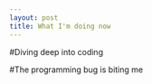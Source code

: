 ```yaml
---
layout: post
title: What I'm doing now
---
```

#Diving deep into coding

#The programming bug is biting me

